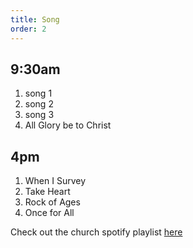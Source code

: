 ```yaml
---
title: Song
order: 2
---
```

## 9:30am
1. song 1
2. song 2
3. song 3
4. All Glory be to Christ

## 4pm
1. When I Survey
2. Take Heart
3. Rock of Ages
4. Once for All

Check out the church spotify playlist [here](https://open.spotify.com/playlist/3gh0ZKXkJBDbNEnZqJJDXj?si=0908aa3f87544643)
